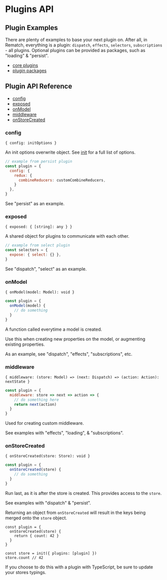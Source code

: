 # Plugins API

## Plugin Examples

There are plenty of examples to base your next plugin on. After all, in Rematch, everything is a plugin: `dispatch`, `effects`, `selectors`, `subscriptions` - all plugins. Optional plugins can be provided as packages, such as "loading" & "persist".

* [core plugins](https://github.com/rematch/rematch/tree/master/src/plugins)
* [plugin packages](https://github.com/rematch/rematch/tree/master/plugins)

## Plugin API Reference

* [config](api-reference/pluginsapi#config)
* [exposed](api-reference/pluginsapi#exposed)
* [onModel](api-reference/pluginsapi#onmodel)
* [middleware](api-reference/pluginsapi#middleware)
* [onStoreCreated](api-reference/pluginsapi#onstorecreated)

### config

`{ config: initOptions }`

An init options overwrite object. See [init](api.md#init) for a full list of options.

```javascript
// example from persist plugin
const plugin = {
  config: {
    redux: {
      combineReducers: customCombineReducers,
    }
  },
}
```

See "persist" as an example.

### exposed

`{ exposed: { [string]: any } }`

A shared object for plugins to communicate with each other.

```javascript
// example from select plugin
const selectors = {
  expose: { select: {} },
}
```

See "dispatch", "select" as an example.

### onModel

`{ onModel(model: Model): void }`

```javascript
const plugin = {
  onModel(model) {
    // do something
  }
}
```

A function called everytime a model is created.

Use this when creating new properties on the model, or augmenting existing properties.

As an example, see "dispatch", "effects", "subscriptions", etc.

### middleware

`{ middleware: (store: Model) => (next: Dispatch) => (action: Action): nextState }`

```javascript
const plugin = {
  middleware: store => next => action => {
    // do something here
    return next(action)
  }
}
```

Used for creating custom middleware.

See examples with "effects", "loading", & "subscriptions".

### onStoreCreated

`{ onStoreCreated(store: Store): void }`

```javascript
const plugin = {
  onStoreCreated(store) {
    // do something
  }
}
```

Run last, as it is after the store is created. This provides access to the `store`.

See examples with "dispatch" & "persist".

Returning an object from `onStoreCreated` will result in the keys being merged onto the `store` object.

```text
const plugin = {
  onStoreCreated(store) {
    return { count: 42 } 
  }
}

const store = init({ plugins: [plugin] })
store.count // 42
```

If you choose to do this with a plugin with TypeScript, be sure to update your stores typings.

